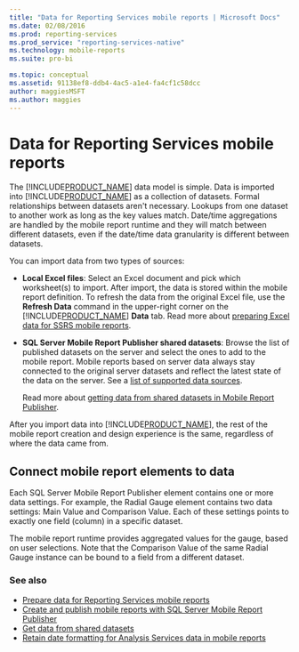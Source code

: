 ```yaml
---
title: "Data for Reporting Services mobile reports | Microsoft Docs"
ms.date: 02/08/2016
ms.prod: reporting-services
ms.prod_service: "reporting-services-native"
ms.technology: mobile-reports
ms.suite: pro-bi

ms.topic: conceptual
ms.assetid: 91138ef8-ddb4-4ac5-a1e4-fa4cf1c58dcc
author: maggiesMSFT
ms.author: maggies
---
```

# Data for Reporting Services mobile reports
The [!INCLUDE[PRODUCT_NAME](../../includes/ss-mobilereptpub-long.md)] data model is simple. Data is imported into [!INCLUDE[PRODUCT_NAME](../../includes/ss-mobilereptpub-short.md)] as a collection of datasets. Formal relationships between datasets aren't necessary. Lookups from one dataset to another work as long as the key values match. Date/time aggregations are handled by the mobile report runtime and they will match between different datasets, even if the date/time data granularity is different between datasets.   
  
You can import data from two types of sources:   
  
* **Local Excel files**: Select an Excel document and pick which worksheet(s) to import. After import, the data is stored within the mobile report definition. To refresh the data from the original Excel file, use the **Refresh Data** command in the upper-right corner on the [!INCLUDE[PRODUCT_NAME](../../includes/ss-mobilereptpub-short.md)] **Data** tab. Read more about [preparing Excel data for SSRS mobile reports](../../reporting-services/mobile-reports/prepare-excel-data-for-reporting-services-mobile-reports.md).  
  
* **SQL Server Mobile Report Publisher shared datasets**: Browse the list of published datasets on the server and select the ones to add to the mobile report. Mobile reports based on server data always stay connected to the original server datasets and reflect the latest state of the data on the server. See a [list of supported data sources](../report-data/data-sources-supported-by-reporting-services-ssrs.md).   
  
  Read more about [getting data from shared datasets in Mobile Report Publisher](../../reporting-services/mobile-reports/get-data-from-shared-datasets-in-reporting-services-mobile-reports.md).  
  
After you import data into [!INCLUDE[PRODUCT_NAME](../../includes/ss-mobilereptpub-short.md)], the rest of the mobile report creation and design experience is the same, regardless of where the data came from.   
  
## Connect mobile report elements to data ##  
  
Each SQL Server Mobile Report Publisher element contains one or more data settings. For example, the Radial Gauge element contains two data settings: Main Value and Comparison Value. Each of these settings points to exactly one field (column) in a specific dataset.   
  
The mobile report runtime provides aggregated values for the gauge, based on user selections. Note that the Comparison Value of the same Radial Gauge instance can be bound to a field from a different dataset.   
  
### See also  
-  [Prepare data for Reporting Services mobile reports](../../reporting-services/mobile-reports/prepare-data-for-reporting-services-mobile-reports.md)
- [Create and publish mobile reports with SQL Server Mobile Report Publisher](../../reporting-services/mobile-reports/create-mobile-reports-with-sql-server-mobile-report-publisher.md)  
- [Get data from shared datasets](../../reporting-services/mobile-reports/get-data-from-shared-datasets-in-reporting-services-mobile-reports.md)
- [Retain date formatting for Analysis Services data in mobile reports](../../reporting-services/mobile-reports/retain-date-formatting-for-analysis-services-in-mobile-reports.md) 
  
  

